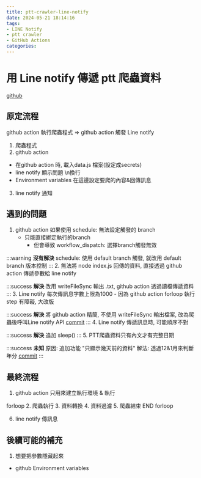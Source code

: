 ```yaml
---
title: ptt-crawler-line-notify
date: 2024-05-21 18:14:16
tags: 
- LINE Notify
- ptt crawler
- GitHub Actions
categories:  
---
```

# 用 Line notify 傳遞 ptt 爬蟲資料

[github](https://github.com/superTO/ptt-crawler-schedule)

## 原定流程

github action 執行爬蟲程式 => github action 觸發 Line notify

1. 爬蟲程式
2. github action
- 在github action 時, 載入data.js 檔案(設定成secrets)
- line notify 顯示問題 \n換行
- Environment variables 在這邊設定要爬的內容&回傳訊息
3. line notify 通知

## 遇到的問題

1. github action 如果使用 schedule: 無法設定觸發的 branch
    - 只能直接綁定執行的branch
        - 但會導致 workflow_dispatch: 選擇branch觸發無效

:::warning
**沒有解決**
schedule: 使用 default branch 觸發, 就改用 default branch 版本控制
:::
2. 無法將 node index.js 回傳的資料, 直接透過 github action 傳遞參數給 line notify

:::success
**解決**
改用 writeFileSync 輸出 .txt, github action 透過讀檔傳遞資料
:::
3. Line notify 每次傳訊息字數上限為1000
    - 因為 github action forloop 執行 step 有障礙, 大改版

:::success
**解決**
將 github action 精簡, 不使用 writeFileSync 輸出檔案, 改為爬蟲後呼叫Line notify API
[commit](https://github.com/superTO/ptt-crawler-schedule/commit/77f2cee9b9542ea2cf1d2061367be4fb81c9a557)
:::
4. Line notify 傳遞訊息時, 可能順序不對

:::success
**解決**
追加 sleep()
:::
5. PTT爬蟲資料只有內文才有完整日期

:::success
**未知**
原因: 追加功能 "只顯示幾天前的資料"
解法: 透過12&1月來判斷年分
[commit](https://github.com/superTO/ptt-crawler-schedule/commit/96789b16304d11979e6feff4bf4b2cdc308dcee8)
:::

## 最終流程

1. github action 只用來建立執行環境 & 執行

forloop
2. 爬蟲執行
3. 資料轉換
4. 資料過濾
5. 爬蟲結束
END forloop 

6. line notify 傳訊息

## 後續可能的補充

1. 想要把參數隱藏起來
- github Environment variables
